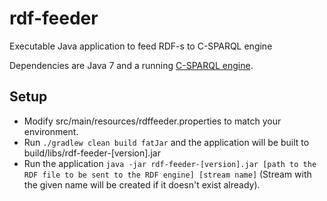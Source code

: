 # rdf-feeder
Executable Java application to feed RDF-s to C-SPARQL engine

Dependencies are Java 7 and a running [C-SPARQL engine](https://github.com/a71993/csparqlpush/tree/master/rsp_services_csparql).

## Setup

* Modify src/main/resources/rdffeeder.properties to match your environment.
* Run `./gradlew clean build fatJar` and the application will be built to build/libs/rdf-feeder-[version].jar
* Run the application `java -jar rdf-feeder-[version].jar [path to the RDF file to be sent to the RDF engine] [stream name]` (Stream with the given name will be created if it doesn't exist already).